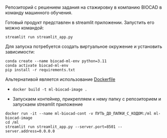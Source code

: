 Репозиторий с решением задания на стажировку в компанию BIOCAD в команду машинного обучения.

Готовый продукт представлен в streamlit приложении. Запустить его можно командой:

```shell
streamlit run streamlit_app.py
```

Для запуска потребуется создать виртуальное окружение и установить зависимости:

```shell
conda create --name biocad-ml-env python=3.11
conda activate biocad-ml-env
pip install -r requirements.txt
```

Альтернативой является использование [Dockerfile](Dockerfile)

* `docker build -t ml-biocad-image .`

* Запускаем контейнер, прикрепляем к нему папку с репозиторием и запускаем streamlit приложение
```shell
docker run -it --name ml-biocad-cont -v ПУТЬ_ДО_ПАПКИ_С_КОДОМ:/ml ml-biocad-image
cd /ml
streamlit run streamlit_app.py --server.port=8501 --server.address=0.0.0.0
```